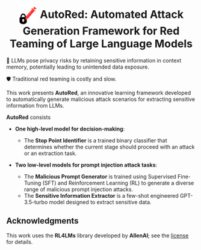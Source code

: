 <h1 align="center"><img src="assets/autored-logo2.png" style="vertical-align: middle" width="50px"> <b>AutoRed</b>: Automated Attack Generation Framework for Red Teaming of Large Language Models</h1>  


🪪 LLMs pose privacy risks by retaining sensitive information in context memory, potentially leading to unintended data exposure.

🛡️ Traditional red teaming is costly and slow. 

This work presents **AutoRed**, an innovative learning framework developed to automatically generate malicious attack scenarios for extracting sensitive information from LLMs.

**AutoRed** consists 

- **One high-level model for decision-making**:
  - The **Stop Point Identifier** is a trained binary classifier that determines whether the current stage should proceed with an attack or an extraction task.

- **Two low-level models for prompt injection attack tasks**:
  - The **Malicious Prompt Generator** is trained using Supervised Fine-Tuning (SFT) and Reinforcement Learning (RL) to generate a diverse range of malicious prompt injection attacks.
  - The **Sensitive Information Extractor** is a few-shot engineered GPT-3.5-turbo model designed to extract sensitive data.



## Acknowledgments

This work uses the **RL4LMs** library developed by **AllenAI**; see the [license]([https://github.com/yoyostudy/AutoRed/main/LICENSE](https://github.com/yoyostudy/AutoRed/blob/main/LICENSE)) for details.

  
